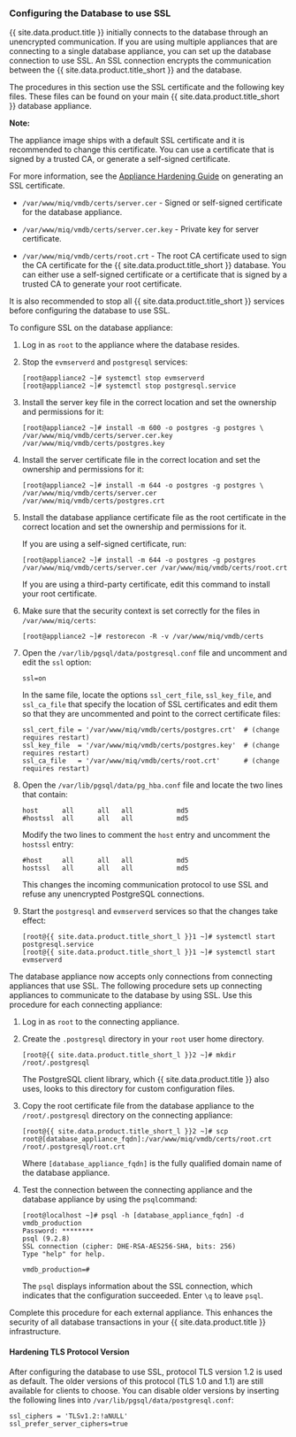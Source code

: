 ### Configuring the Database to use SSL

{{ site.data.product.title }} initially connects to the database through an unencrypted communication. If you are using multiple appliances that are connecting to a single database appliance, you can set up the database connection to use SSL. An SSL connection encrypts the communication between the {{ site.data.product.title_short }} and the database.

The procedures in this section use the SSL certificate and the following key files. These files can be found on your main {{ site.data.product.title_short }} database appliance.

**Note:**

The appliance image ships with a default SSL certificate and it is recommended to change this certificate. You can use a certificate that is signed by a trusted CA, or generate a self-signed certificate.

For more information, see the [Appliance Hardening Guide](#_chap_red_hat_cloudforms_security_guide_ssl_certs) on generating an SSL certificate.


  - `/var/www/miq/vmdb/certs/server.cer` - Signed or self-signed certificate for the database appliance.

  - `/var/www/miq/vmdb/certs/server.cer.key` - Private key for server certificate.

  - `/var/www/miq/vmdb/certs/root.crt` - The root CA certificate used to sign the CA certificate for the {{ site.data.product.title_short }} database. You can either use a self-signed certificate or a certificate that is signed by a trusted CA to generate your root certificate.

It is also recommended to stop all {{ site.data.product.title_short }} services before configuring the database to use SSL.

To configure SSL on the database appliance:

1.  Log in as `root` to the appliance where the database resides.

2.  Stop the `evmserverd` and `postgresql` services:

        [root@appliance2 ~]# systemctl stop evmserverd
        [root@appliance2 ~]# systemctl stop postgresql.service

3.  Install the server key file in the correct location and set the ownership and permissions for it:

        [root@appliance2 ~]# install -m 600 -o postgres -g postgres \
        /var/www/miq/vmdb/certs/server.cer.key /var/www/miq/vmdb/certs/postgres.key

4.  Install the server certificate file in the correct location and set the ownership and permissions for it:

        [root@appliance2 ~]# install -m 644 -o postgres -g postgres \
        /var/www/miq/vmdb/certs/server.cer /var/www/miq/vmdb/certs/postgres.crt

5.  Install the database appliance certificate file as the root certificate in the correct location and set the ownership and
    permissions for it.

    If you are using a self-signed certificate, run:

        [root@appliance2 ~]# install -m 644 -o postgres -g postgres /var/www/miq/vmdb/certs/server.cer /var/www/miq/vmdb/certs/root.crt

    If you are using a third-party certificate, edit this command to install your root certificate.

6.  Make sure that the security context is set correctly for the files in `/var/www/miq/certs`:

        [root@appliance2 ~]# restorecon -R -v /var/www/miq/vmdb/certs

7.  Open the `/var/lib/pgsql/data/postgresql.conf` file and uncomment and edit the `ssl` option:

        ssl=on

    In the same file, locate the options `ssl_cert_file`, `ssl_key_file`, and `ssl_ca_file` that specify the location of SSL
    certificates and edit them so that they are uncommented and point to the correct certificate files:

        ssl_cert_file = '/var/www/miq/vmdb/certs/postgres.crt'  # (change requires restart)
        ssl_key_file  = '/var/www/miq/vmdb/certs/postgres.key'  # (change requires restart)
        ssl_ca_file   = '/var/www/miq/vmdb/certs/root.crt'      # (change requires restart)

8.  Open the `/var/lib/pgsql/data/pg_hba.conf` file and locate the two lines that contain:

        host      all      all   all           md5
        #hostssl  all      all   all           md5

    Modify the two lines to comment the `host` entry and uncomment the `hostssl` entry:

        #host     all      all   all           md5
        hostssl   all      all   all           md5

    This changes the incoming communication protocol to use SSL and refuse any unencrypted PostgreSQL connections.

9.  Start the `postgresql` and `evmserverd` services so that the changes take effect:

        [root@{{ site.data.product.title_short_l }}1 ~]# systemctl start postgresql.service
        [root@{{ site.data.product.title_short_l }}1 ~]# systemctl start evmserverd

The database appliance now accepts only connections from connecting appliances that use SSL. The following procedure sets up connecting appliances to communicate to the database by using SSL. Use this procedure for each connecting appliance:

1.  Log in as `root` to the connecting appliance.

2.  Create the `.postgresql` directory in your `root` user home directory.

        [root@{{ site.data.product.title_short_l }}2 ~]# mkdir /root/.postgresql

    The PostgreSQL client library, which {{ site.data.product.title }} also uses, looks to this directory for custom configuration files.

3.  Copy the root certificate file from the database appliance to the `/root/.postgresql` directory on the connecting appliance:

        [root@{{ site.data.product.title_short_l }}2 ~]# scp root@[database_appliance_fqdn]:/var/www/miq/vmdb/certs/root.crt /root/.postgresql/root.crt

    Where `[database_appliance_fqdn]` is the fully qualified domain name of the database appliance.

4.  Test the connection between the connecting appliance and the database appliance by using the `psql`command:

        [root@localhost ~]# psql -h [database_appliance_fqdn] -d vmdb_production
        Password: ********
        psql (9.2.8)
        SSL connection (cipher: DHE-RSA-AES256-SHA, bits: 256)
        Type "help" for help.

        vmdb_production=#

    The `psql` displays information about the SSL connection, which indicates that the configuration succeeded. Enter `\q` to leave `psql`.

Complete this procedure for each external appliance. This enhances the security of all database transactions in your {{ site.data.product.title }} infrastructure.

#### Hardening TLS Protocol Version

After configuring the database to use SSL, protocol TLS version 1.2 is used as default. The older versions of this protocol (TLS 1.0 and 1.1) are still available for clients to choose. You can disable older versions by inserting the following lines into
`/var/lib/pgsql/data/postgresql.conf`:

    ssl_ciphers = 'TLSv1.2:!aNULL'
    ssl_prefer_server_ciphers=true
